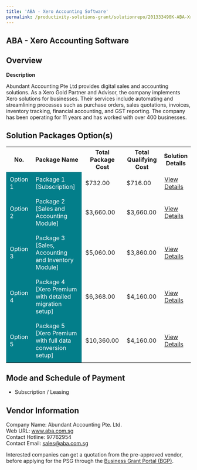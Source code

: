 ```yaml
---
title: 'ABA - Xero Accounting Software'
permalink: /productivity-solutions-grant/solutionrepo/201333490K-ABA-Xro-ACC-Softwr-G
---
```


## ABA - Xero Accounting Software

## Overview

**Description**

Abundant Accounting Pte Ltd provides digital sales and accounting solutions. As a Xero Gold Partner and Advisor, the company implements Xero solutions for businesses. Their services include automating and streamlining processes such as purchase orders, sales quotations, invoices, inventory tracking, financial accounting, and GST reporting. The company has been operating for 11 years and has worked with over 400 businesses.

## Solution Packages Option(s)

<table>
<tr>
<th><b>No.</b></th>
<th><b>Package Name</b></th>
<th><b>Total Package Cost</b></th>
<th><b>Total Qualifying Cost</b></th>
<th><b>Solution Details</b></th>
</tr>
<tr>
<td style='padding: 10px; background-color: #037E8A; color: #FFFFFF;'>Option 1</td>
<td style='padding: 10px; background-color: #037E8A; color: #FFFFFF;'>Package 1 [Subscription]</td>
<td style='padding: 10px;'>$732.00</td>
<td style='padding: 10px;'>$716.00</td>
<td style='padding: 10px;'><a href='/images/psg/201333490K_20240137_09012025_Desensitised_Annex3_Part1.pdf' target='_blank'>View Details</a></td>
</tr>
<tr>
<td style='padding: 10px; background-color: #037E8A; color: #FFFFFF;'>Option 2</td>
<td style='padding: 10px; background-color: #037E8A; color: #FFFFFF;'>Package 2 [Sales and Accounting Module]</td>
<td style='padding: 10px;'>$3,660.00</td>
<td style='padding: 10px;'>$3,660.00</td>
<td style='padding: 10px;'><a href='/images/psg/201333490K_20240137_09012025_Desensitised_Annex3_Part2.pdf' target='_blank'>View Details</a></td>
</tr>
<tr>
<td style='padding: 10px; background-color: #037E8A; color: #FFFFFF;'>Option 3</td>
<td style='padding: 10px; background-color: #037E8A; color: #FFFFFF;'>Package 3 [Sales, Accounting and Inventory Module]</td>
<td style='padding: 10px;'>$5,060.00</td>
<td style='padding: 10px;'>$3,860.00</td>
<td style='padding: 10px;'><a href='/images/psg/201333490K_20240137_09012025_Desensitised_Annex3_Part3.pdf' target='_blank'>View Details</a></td>
</tr>
<tr>
<td style='padding: 10px; background-color: #037E8A; color: #FFFFFF;'>Option 4</td>
<td style='padding: 10px; background-color: #037E8A; color: #FFFFFF;'>Package 4 [Xero Premium with detailed migration setup]</td>
<td style='padding: 10px;'>$6,368.00</td>
<td style='padding: 10px;'>$4,160.00</td>
<td style='padding: 10px;'><a href='/images/psg/201333490K_20240137_09012025_Desensitised_Annex3_Part4.pdf' target='_blank'>View Details</a></td>
</tr>
<tr>
<td style='padding: 10px; background-color: #037E8A; color: #FFFFFF;'>Option 5</td>
<td style='padding: 10px; background-color: #037E8A; color: #FFFFFF;'>Package 5 [Xero Premium with full data conversion setup]</td>
<td style='padding: 10px;'>$10,360.00</td>
<td style='padding: 10px;'>$4,160.00</td>
<td style='padding: 10px;'><a href='/images/psg/201333490K_20240137_09012025_Desensitised_Annex3_Part5.pdf' target='_blank'>View Details</a></td>
</tr>
</table>

## Mode and Schedule of Payment

 - Subscription / Leasing

## Vendor Information

 Company Name: Abundant Accounting Pte. Ltd.<br>Web URL: www.aba.com.sg <br>Contact Hotline: 97762954 <br>Contact Email: sales@aba.com.sg <br>

Interested companies can get a quotation from the pre-approved vendor, before applying for the PSG through the <a href='https://www.businessgrants.gov.sg/' target='_blank' rel='noopener'>Business Grant Portal (BGP)</a>.

<script src="/jquery/resize-tables.js"></script>
